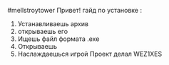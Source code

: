 #mellstroytower
Привет! гайд по установке :
  1. Устанавливаешь архив
  2. открываешь его
  3. Ищешь файл формата .exe
  4. Открываешь
  5. Наслаждаешься игрой
Проект делал WEZ1XES
